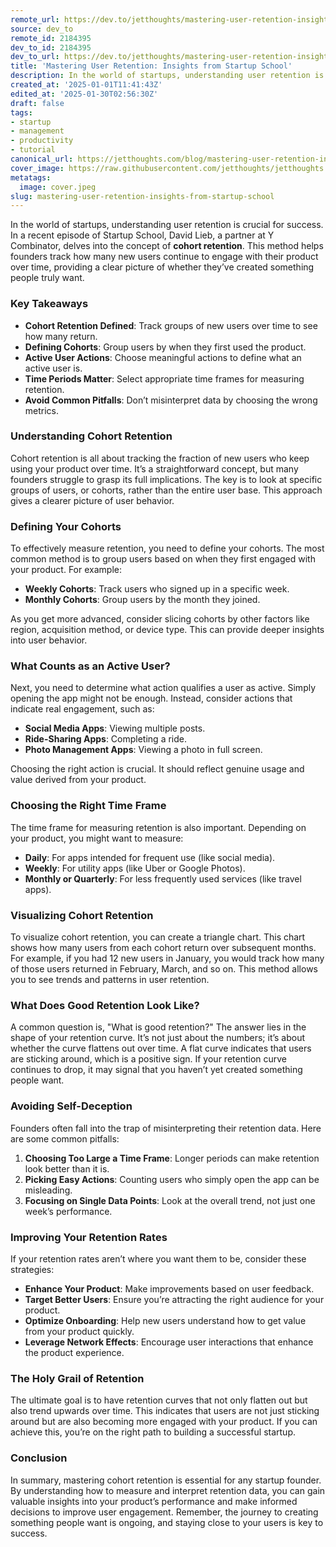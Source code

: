```yaml
---
remote_url: https://dev.to/jetthoughts/mastering-user-retention-insights-from-startup-school-fl0
source: dev_to
remote_id: 2184395
dev_to_id: 2184395
dev_to_url: https://dev.to/jetthoughts/mastering-user-retention-insights-from-startup-school-fl0
title: 'Mastering User Retention: Insights from Startup School'
description: In the world of startups, understanding user retention is crucial for success. In a recent episode of...
created_at: '2025-01-01T11:41:43Z'
edited_at: '2025-01-30T02:56:30Z'
draft: false
tags:
- startup
- management
- productivity
- tutorial
canonical_url: https://jetthoughts.com/blog/mastering-user-retention-insights-from-startup-school/
cover_image: https://raw.githubusercontent.com/jetthoughts/jetthoughts.github.io/master/content/blog/mastering-user-retention-insights-from-startup-school/cover.jpeg
metatags:
  image: cover.jpeg
slug: mastering-user-retention-insights-from-startup-school
---
```

In the world of startups, understanding user retention is crucial for success. In a recent episode of Startup School, David Lieb, a partner at Y Combinator, delves into the concept of **cohort retention**. This method helps founders track how many new users continue to engage with their product over time, providing a clear picture of whether they’ve created something people truly want.

### Key Takeaways

*   **Cohort Retention Defined**: Track groups of new users over time to see how many return.
*   **Defining Cohorts**: Group users by when they first used the product.
*   **Active User Actions**: Choose meaningful actions to define what an active user is.
*   **Time Periods Matter**: Select appropriate time frames for measuring retention.
*   **Avoid Common Pitfalls**: Don’t misinterpret data by choosing the wrong metrics.

### Understanding Cohort Retention

Cohort retention is all about tracking the fraction of new users who keep using your product over time. It’s a straightforward concept, but many founders struggle to grasp its full implications. The key is to look at specific groups of users, or cohorts, rather than the entire user base. This approach gives a clearer picture of user behavior.

### Defining Your Cohorts

To effectively measure retention, you need to define your cohorts. The most common method is to group users based on when they first engaged with your product. For example:

*   **Weekly Cohorts**: Track users who signed up in a specific week.
*   **Monthly Cohorts**: Group users by the month they joined.

As you get more advanced, consider slicing cohorts by other factors like region, acquisition method, or device type. This can provide deeper insights into user behavior.

### What Counts as an Active User?

Next, you need to determine what action qualifies a user as active. Simply opening the app might not be enough. Instead, consider actions that indicate real engagement, such as:

*   **Social Media Apps**: Viewing multiple posts.
*   **Ride-Sharing Apps**: Completing a ride.
*   **Photo Management Apps**: Viewing a photo in full screen.

Choosing the right action is crucial. It should reflect genuine usage and value derived from your product.

### Choosing the Right Time Frame

The time frame for measuring retention is also important. Depending on your product, you might want to measure:

*   **Daily**: For apps intended for frequent use (like social media).
*   **Weekly**: For utility apps (like Uber or Google Photos).
*   **Monthly or Quarterly**: For less frequently used services (like travel apps).

### Visualizing Cohort Retention

To visualize cohort retention, you can create a triangle chart. This chart shows how many users from each cohort return over subsequent months. For example, if you had 12 new users in January, you would track how many of those users returned in February, March, and so on. This method allows you to see trends and patterns in user retention.

### What Does Good Retention Look Like?

A common question is, "What is good retention?" The answer lies in the shape of your retention curve. It’s not just about the numbers; it’s about whether the curve flattens out over time. A flat curve indicates that users are sticking around, which is a positive sign. If your retention curve continues to drop, it may signal that you haven’t yet created something people want.

### Avoiding Self-Deception

Founders often fall into the trap of misinterpreting their retention data. Here are some common pitfalls:

1.  **Choosing Too Large a Time Frame**: Longer periods can make retention look better than it is.
2.  **Picking Easy Actions**: Counting users who simply open the app can be misleading.
3.  **Focusing on Single Data Points**: Look at the overall trend, not just one week’s performance.

### Improving Your Retention Rates

If your retention rates aren’t where you want them to be, consider these strategies:

*   **Enhance Your Product**: Make improvements based on user feedback.
*   **Target Better Users**: Ensure you’re attracting the right audience for your product.
*   **Optimize Onboarding**: Help new users understand how to get value from your product quickly.
*   **Leverage Network Effects**: Encourage user interactions that enhance the product experience.

### The Holy Grail of Retention

The ultimate goal is to have retention curves that not only flatten out but also trend upwards over time. This indicates that users are not just sticking around but are also becoming more engaged with your product. If you can achieve this, you’re on the right path to building a successful startup.

### Conclusion

In summary, mastering cohort retention is essential for any startup founder. By understanding how to measure and interpret retention data, you can gain valuable insights into your product’s performance and make informed decisions to improve user engagement. Remember, the journey to creating something people want is ongoing, and staying close to your users is key to success.